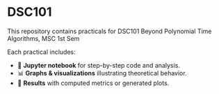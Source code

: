 # DSC101
This repository contains practicals for DSC101 Beyond Polynomial Time Algorithms, MSC 1st Sem

Each practical includes:
- 🧾 **Jupyter notebook** for step-by-step code and analysis.  
- 📊 **Graphs & visualizations** illustrating theoretical behavior.  
- 📁 **Results** with computed metrics or generated plots. 
